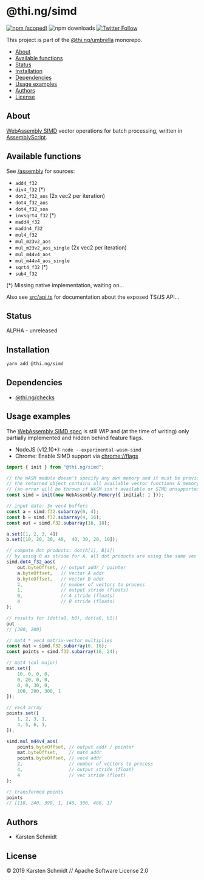 # @thi.ng/simd

[![npm (scoped)](https://img.shields.io/npm/v/@thi.ng/simd.svg)](https://www.npmjs.com/package/@thi.ng/simd)
![npm downloads](https://img.shields.io/npm/dm/@thi.ng/simd.svg)
[![Twitter Follow](https://img.shields.io/twitter/follow/thing_umbrella.svg?style=flat-square&label=twitter)](https://twitter.com/thing_umbrella)

This project is part of the
[@thi.ng/umbrella](https://github.com/thi-ng/umbrella/) monorepo.

<!-- TOC depthFrom:2 depthTo:3 -->

- [About](#about)
- [Available functions](#available-functions)
- [Status](#status)
- [Installation](#installation)
- [Dependencies](#dependencies)
- [Usage examples](#usage-examples)
- [Authors](#authors)
- [License](#license)

<!-- /TOC -->

## About

[WebAssembly SIMD](https://github.com/WebAssembly/simd) vector
operations for batch processing, written in
[AssemblyScript](https://docs.assemblyscript.org/).

## Available functions

See
[/assembly](https://github.com/thi-ng/umbrella/tree/feature/simd/packages/simd/assembly)
for sources:

- `add4_f32`
- `div4_f32` (*)
- `dot2_f32_aos` (2x vec2 per iteration)
- `dot4_f32_aos`
- `dot4_f32_soa`
- `invsqrt4_f32` (*)
- `madd4_f32`
- `maddn4_f32`
- `mul4_f32`
- `mul_m23v2_aos`
- `mul_m23v2_aos_single` (2x vec2 per iteration)
- `mul_m44v4_aos`
- `mul_m44v4_aos_single`
- `sqrt4_f32` (*)
- `sub4_f32`

(*) Missing native implementation, waiting on...

Also see [src/api.ts](https://github.com/thi-ng/umbrella/tree/feature/simd/packages/simd/src/api.ts) for documentation about the exposed TS/JS API...

## Status

ALPHA - unreleased

## Installation

```bash
yarn add @thi.ng/simd
```

## Dependencies

- [@thi.ng/checks](https://github.com/thi-ng/umbrella/tree/master/packages/checks)

## Usage examples

The [WebAssembly SIMD spec](https://github.com/WebAssembly/simd) is
still WIP and (at the time of writing) only partially implemented and
hidden behind feature flags.

- NodeJS (v12.10+): `node --experimental-wasm-simd`
- Chrome: Enable SIMD support via [chrome://flags](chrome://flags)

```ts
import { init } from "@thi.ng/simd";

// the WASM module doesn't specify any own memory and it must be provided by user
// the returned object contains all available vector functions & memory views
// (an error will be thrown if WASM isn't available or SIMD unsupported)
const simd = init(new WebAssembly.Memory({ initial: 1 }));

// input data: 3x vec4 buffers
const a = simd.f32.subarray(0, 4);
const b = simd.f32.subarray(4, 16);
const out = simd.f32.subarray(16, 18);

a.set([1, 2, 3, 4])
b.set([10, 20, 30, 40,  40, 30, 20, 10]);

// compute dot products: dot(A[i], B[i])
// by using 0 as stride for A, all dot products are using the same vec
simd.dot4_f32_aos(
    out.byteOffset, // output addr / pointer
    a.byteOffset,   // vector A addr
    b.byteOffset,   // vector B addr
    2,              // number of vectors to process
    1,              // output stride (floats)
    0,              // A stride (floats)
    4               // B stride (floats)
);

// results for [dot(a0, b0), dot(a0, b1)]
out
// [300, 200]

// mat4 * vec4 matrix-vector multiplies
const mat = simd.f32.subarray(0, 16);
const points = simd.f32.subarray(16, 24);

// mat4 (col major)
mat.set([
    10, 0, 0, 0,
    0, 20, 0, 0,
    0, 0, 30, 0,
    100, 200, 300, 1
]);

// vec4 array
points.set([
    1, 2, 3, 1,
    4, 5, 6, 1,
]);

simd.mul_m44v4_aos(
    points.byteOffset, // output addr / pointer
    mat.byteOffset,    // mat4 addr
    points.byteOffset, // vec4 addr
    2,                 // number of vectors to process
    4,                 // output stride (float)
    4                  // vec stride (float)
);

// transformed points
points
// [110, 240, 390, 1, 140, 300, 480, 1]
```

## Authors

- Karsten Schmidt

## License

&copy; 2019 Karsten Schmidt // Apache Software License 2.0
